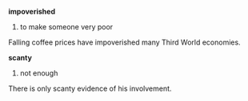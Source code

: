 **impoverished**

1. to make someone very poor

Falling coffee prices have impoverished many Third World economies.

**scanty**

1. not enough

There is only scanty evidence of his involvement.